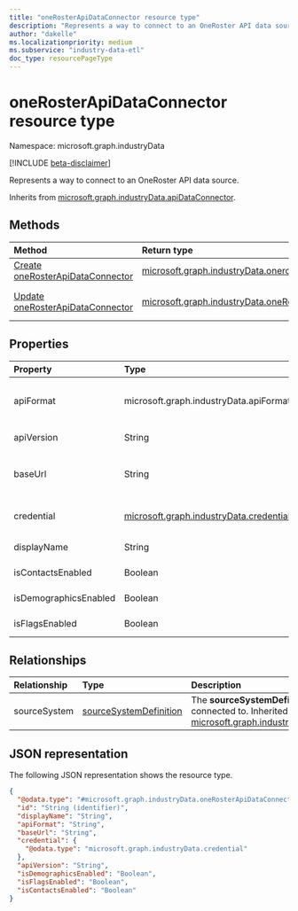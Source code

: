 ```yaml
---
title: "oneRosterApiDataConnector resource type"
description: "Represents a way to connect to an OneRoster API data source."
author: "dakelle"
ms.localizationpriority: medium
ms.subservice: "industry-data-etl"
doc_type: resourcePageType
---
```


# oneRosterApiDataConnector resource type

Namespace: microsoft.graph.industryData

[!INCLUDE [beta-disclaimer](../../includes/beta-disclaimer.md)]

Represents a way to connect to an OneRoster API data source.


Inherits from [microsoft.graph.industryData.apiDataConnector](../resources/industrydata-apidataconnector.md).

## Methods
|Method|Return type|Description|
|:---|:---|:---|
| [Create oneRosterApiDataConnector](../api/industrydata-onerosterapidataconnector-post.md)   | [microsoft.graph.industryData.onerosterapidataconnector](industrydata-onerosterapidataconnector.md)                         | Create a new [onerosterapidataconnector](industrydata-onerosterapidataconnector.md) object.                                                                         |
| [Update oneRosterApiDataConnector](../api/industrydata-onerosterapidataconnector-update.md) | [microsoft.graph.industryData.oneRosterApiDataConnector](../resources/industrydata-onerosterapidataconnector.md)            | Update the properties of a [microsoft.graph.industryData.oneRosterApiDataConnector](../resources/industrydata-onerosterapidataconnector.md) object.                 |

## Properties
|Property|Type|Description|
|:---|:---|:---|
| apiFormat             | microsoft.graph.industryData.apiFormat                                             | API format of external systems that the industryDataHub can connect to. Inherited from [microsoft.graph.industryData.apiDataConnector](../resources/industrydata-apidataconnector.md).The possible values are: `oneRoster`, `unknownFutureValue`.           |
| apiVersion            | String                                                                             | Represents the API version of the OneRoster source. Example: 1.1, 1.2                                                                                                                                                                                       |
| baseUrl               | String                                                                             | The base URL including the scheme, host, and path for the API (with or without a trailing '/'). Example: https://example.com/ims/oneRoster/. Inherited from [microsoft.graph.industryData.apiDataConnector](../resources/industrydata-apidataconnector.md). |
| credential            | [microsoft.graph.industryData.credential](../resources/industrydata-credential.md) | Base type for all kinds of credentials supported in the industryData API. Inherited from [microsoft.graph.industryData.apiDataConnector](../resources/industrydata-apidataconnector.md).                                                                    |
| displayName           | String                                                                             | Name of the data connector. Inherited from [microsoft.graph.industryData.industryDataConnector](../resources/industrydata-industrydataconnector.md).                                                                                                        |
| isContactsEnabled     | Boolean                                                                            | Represents user preference to import optional contacts data.                                                                                                                                                                                                |
| isDemographicsEnabled | Boolean                                                                            | Represents user preference to import optional demographics data.                                                                                                                                                                                            |
| isFlagsEnabled        | Boolean                                                                            | Represents user preference to import optional flags data.                                                                                                                                                                                                   |

## Relationships
|Relationship|Type|Description|
|:---|:---|:---|
| sourceSystem | [sourceSystemDefinition](industrydata-sourcesystemdefinition.md) | The **sourceSystemDefinition** this connector is connected to. Inherited from [microsoft.graph.industryData.industryDataConnector](../resources/industrydata-industrydataconnector.md) |

## JSON representation
The following JSON representation shows the resource type.
<!-- {
  "blockType": "resource",
  "keyProperty": "id",
  "@odata.type": "microsoft.graph.industryData.oneRosterApiDataConnector",
  "baseType": "microsoft.graph.industryData.apiDataConnector",
  "openType": false
}
-->
``` json
{
  "@odata.type": "#microsoft.graph.industryData.oneRosterApiDataConnector",
  "id": "String (identifier)",
  "displayName": "String",
  "apiFormat": "String",
  "baseUrl": "String",
  "credential": {
    "@odata.type": "microsoft.graph.industryData.credential"
  },
  "apiVersion": "String",
  "isDemographicsEnabled": "Boolean",
  "isFlagsEnabled": "Boolean",
  "isContactsEnabled": "Boolean"
}
```

